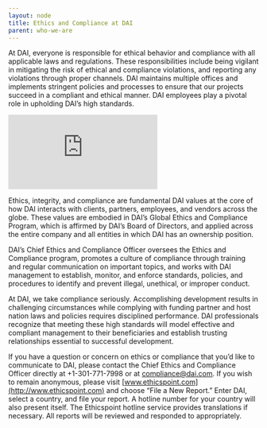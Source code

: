 ```yaml
---
layout: node
title: Ethics and Compliance at DAI
parent: who-we-are
---
```


At DAI, everyone is responsible for ethical behavior and compliance with all applicable laws and regulations. These responsibilities include being vigilant in mitigating the risk of ethical and compliance violations, and reporting any violations through proper channels. DAI maintains multiple offices and implements stringent policies and processes to ensure that our projects succeed in a compliant and ethical manner. DAI employees play a pivotal role in upholding DAI’s high standards.

<iframe src="https://player.vimeo.com/video/35507889?title=0&byline=0&portrait=0" frameborder="0" webkitallowfullscreen mozallowfullscreen allowfullscreen></iframe></p>

Ethics, integrity, and compliance are fundamental DAI values at the core of how DAI interacts with clients, partners, employees, and vendors across the globe. These values are embodied in DAI’s Global Ethics and Compliance Program, which is affirmed by DAI’s Board of Directors, and applied across the entire company and all entities in which DAI has an ownership position.

DAI’s Chief Ethics and Compliance Officer oversees the Ethics and Compliance program, promotes a culture of compliance through training and regular communication on important topics, and works with DAI management to establish, monitor, and enforce standards, policies, and procedures to identify and prevent illegal, unethical, or improper conduct.

At DAI, we take compliance seriously. Accomplishing development results in challenging circumstances while complying with funding partner and host nation laws and policies requires disciplined performance. DAI professionals recognize that meeting these high standards will model effective and compliant management to their beneficiaries and establish trusting relationships essential to successful development.

If you have a question or concern on ethics or compliance that you’d like to communicate to DAI, please contact the Chief Ethics and Compliance Officer directly at +1-301-771-7998 or at [compliance@dai.com](mailto:compliance@dai.com). If you wish to remain anonymous, please visit [www.ethicspoint.com](http://www.ethicspoint.com) and choose “File a New Report.”  Enter DAI, select a country, and file your report. A hotline number for your country will also present itself. The Ethicspoint hotline service provides translations if necessary.  All reports will be reviewed and responded to appropriately.
